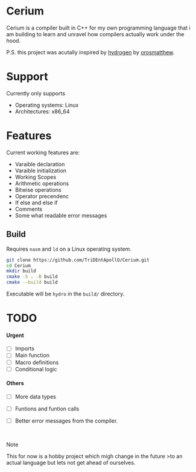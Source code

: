 # Cerium
Cerium is a compiler built in C++ for my own programming language that i am building to learn and unravel how compilers actually work under the hood. 

P.S. this project was acutally inspired by [hydrogen](https://github.com/orosmatthew/hydrogen-cpp) by [orosmatthew](https://github.com/orosmatthew).

# Support

Currently only supports

- Operating systems: Linux
- Architectures: x86_64 

# Features
Current working features are:

- Varaible declaration
- Varaible initialization
- Working Scopes
- Arithmetic operations
- Bitwise operations
- Operator precendenc
- If else and else if
- Comments
- Some what readable error messages

## Build

Requires `nasm` and `ld` on a Linux operating system.

```bash & zsh
git clone https://github.com/TriDEntApollO/Cerium.git
cd Cerium
mkdir build
cmake -S . -B build
cmake --build build
```

Executable will be `hydro` in the `build/` directory.

# TODO

#### Urgent

- [ ] Imports
- [ ] Main function
- [ ] Macro definitions
- [ ] Conditional logic
  
#### Others
- [ ] More data types
- [ ] Funtions and funtion calls
- [ ] Better error messages from the compiler.


</br>

> [!NOTE]
>
><p>This for now is a hobby project which migh change in the future >to an actual language but lets not get ahead of ourselves.</p>